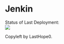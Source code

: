 # Jenkin

Status of Last Deployment:<br>
<img src="https://github.com/LastHope0/Jenkins/workflows/GitAction/badge.svg?branch=main"><br>

Copyleft by LastHope0.
